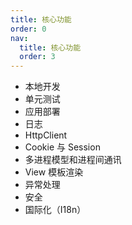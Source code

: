 ```yaml
---
title: 核心功能
order: 0
nav:
  title: 核心功能
  order: 3
---
```


- 本地开发
- 单元测试
- 应用部署
- 日志
- HttpClient
- Cookie 与 Session
- 多进程模型和进程间通讯
- View 模板渲染
- 异常处理
- 安全
- 国际化（I18n）
